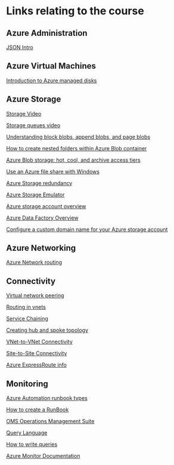 # Links relating to the course

## Azure Administration

[JSON Intro](https://www.w3schools.com/js/js_json_intro.asp)

## Azure Virtual Machines
[Introduction to Azure managed disks](https://docs.microsoft.com/en-us/azure/virtual-machines/windows/managed-disks-overview)

## Azure Storage
[Storage Video](https://channel9.msdn.com/events/Build/2018/BRK2112?term=%22azure%20storage%22&sortBy=recent&lang-en=true&pageSize=15)

[Storage queues video](https://www.youtube.com/watch?v=Tu9WGaePtBA)

[Understanding block blobs, append blobs, and page blobs](https://docs.microsoft.com/en-us/rest/api/storageservices/understanding-block-blobs--append-blobs--and-page-blobs)

[How to create nested folders within Azure Blob container](https://fsou1.github.io/Nested_folders_with_azure_blob_storage/)

[Azure Blob storage: hot, cool, and archive access tiers](https://docs.microsoft.com/en-us/azure/storage/blobs/storage-blob-storage-tiers)

[Use an Azure file share with Windows](https://docs.microsoft.com/en-us/azure/storage/files/storage-how-to-use-files-windows#using-an-azure-file-share-with-windows)

[Azure Storage redundancy](https://docs.microsoft.com/en-us/azure/storage/common/storage-redundancy)

[Azure Storage Emulator](https://docs.microsoft.com/en-us/azure/storage/common/storage-use-emulator)

[Azure storage account overview](https://docs.microsoft.com/en-us/azure/storage/common/storage-account-overview)

[Azure Data Factory Overview](https://azure.microsoft.com/en-au/resources/videos/azure-data-factory-overview/)

[Configure a custom domain name for your Azure storage account](https://docs.microsoft.com/en-us/azure/storage/blobs/storage-custom-domain-name)


## Azure Networking

[Azure Network routing](https://docs.microsoft.com/en-us/azure/virtual-network/virtual-networks-udr-overview)

## Connectivity

[Virtual network peering](https://docs.microsoft.com/en-us/azure/virtual-network/virtual-network-peering-overview)

[Routing in vnets](https://docs.microsoft.com/en-us/azure/virtual-network/virtual-networks-udr-overview)  

[Service Chaining](https://docs.microsoft.com/en-us/azure/virtual-network/virtual-networks-udr-overview#user-defined)  

[Creating hub and spoke topology](https://docs.microsoft.com/en-us/azure/architecture/reference-architectures/hybrid-networking/hub-spoke?toc=%2fazure%2fvirtual-network%2ftoc.json)

[VNet-to-VNet Connectivity](https://docs.microsoft.com/en-us/azure/vpn-gateway/vpn-gateway-howto-vnet-vnet-resource-manager-portal#vnet-to-vnet)  

[Site-to-Site Connectivity](https://docs.microsoft.com/en-us/azure/vpn-gateway/vpn-gateway-howto-site-to-site-resource-manager-portal)

[Azure ExpressRoute info](https://docs.microsoft.com/en-us/azure/expressroute/expressroute-faqs)  

## Monitoring
[Azure Automation runbook types](https://docs.microsoft.com/en-us/azure/automation/automation-runbook-types)

[How to create a RunBook](https://docs.microsoft.com/en-us/azure/automation/automation-first-runbook-textual)

[OMS Operations Management Suite](https://azure.microsoft.com/en-au/resources/videos/operations-management-suite-oms-overview/)

[Query Language](https://docs.microsoft.com/en-us/azure/azure-monitor/log-query/query-language)

[How to write queries](https://docs.microsoft.com/en-us/azure/data-explorer/write-queries)

[Azure Monitor Documentation](https://docs.microsoft.com/en-us/azure/azure-monitor/)

[]()   

[]()

[]()    
